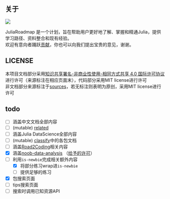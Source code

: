 ## 关于
![](https://img.shields.io/badge/LICENSE-CC%20BY--NC--SA%204.0-lightgrey)

JuliaRoadmap 是一个计划，旨在帮助用户更好地了解、掌握和精通Julia，提供学习路径、资料整合和现有经验。\
欢迎有意向者踊跃[贡献](./CONTRIBUTING.md)，你也可以向我们提出宝贵的意见，谢谢。

## LICENSE
本项目文档部分采用[知识共享署名-非商业性使用-相同方式共享 4.0 国际许可协议](https://creativecommons.org/licenses/by-nc-sa/4.0/)进行许可（来源标注在相应页面末），代码部分采用MIT license进行许可\
非文档部分来源标注于[sources](SOURCES.txt)，若无标注则表明为原创，采用MIT license进行许可

## todo
- [ ] 涵盖中文文档全部内容
- [ ] (mutable) [related](docs/meta/related.md)
- [ ] 涵盖Julia DataScience全部内容
- [ ] (mutable) [classify](docs/packages/classify.md)中的各包文档
- [ ] 涵盖[Road2Coding](https://github.com/rd2coding/Road2Coding)相关内容
- [x] 涵盖[noob-data-analysis](https://github.com/noob-data-analaysis/data-analysis) （[给予的许可](https://discourse.juliacn.com/t/topic/6223/56)）
- [ ] 利用`is-newbie`完成相关额外内容
	- [x] 将部分练习wrap进`is-newbie`
	- [ ] 提供足够的练习
- [x] 包搜索页面
- [ ] tips搜索页面
- [ ] 搜索时调用已知资源API
